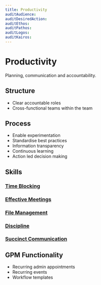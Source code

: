 ```yaml
---
title: Productivity
auditAudience:
auditDesiredAction:
auditEthos:
auditPathos:
auditLogos:
auditKairos:
---
```


# Productivity

Planning, communication and accountability.

## Structure

- Clear accountable roles
- Cross-functional teams within the team

## Process

- Enable experimentation
- Standardise best practices
- Information transparency
- Continuous learning
- Action led decision making

## Skills

### [Time Blocking](./time-blocking/)

### [Effective Meetings](./effective-meetings.md)

### [File Management](./file-management.md)

### [Discipline](./discipline-equals-freedom.md)

### [Succinct Communication](./succinct-communication.md)

## GPM Functionality

- Recurring admin appointments
- Recurring events
- Workflow templates
